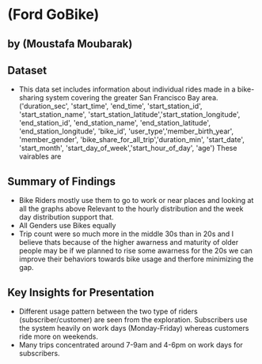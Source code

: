 # (Ford GoBike)
## by (Moustafa Moubarak)


## Dataset

- This data set includes information about individual rides made in a bike-sharing system covering the greater San Francisco Bay area.('duration_sec', 'start_time', 'end_time', 'start_station_id', 'start_station_name', 'start_station_latitude','start_station_longitude', 'end_station_id', 'end_station_name', 'end_station_latitude', 'end_station_longitude', 'bike_id', 'user_type','member_birth_year', 'member_gender', 'bike_share_for_all_trip','duration_min', 'start_date', 'start_month', 'start_day_of_week','start_hour_of_day', 'age') These vairables are 


## Summary of Findings

- Bike Riders mostly use them to go to work or near places and looking at all the graphs above Relevant to the hourly distribution and the week day distribution support that.
- All Genders use Bikes equally 
- Trip count were so much more in the middle 30s than in 20s and I believe thats because of the higher awarness and maturity of older people may be if we planned to rise some awarness for the 20s we can improve their behaviors towards bike usage and therfore minimizing the gap.

## Key Insights for Presentation

- Different usage pattern between the two type of riders (subscriber/customer) are seen from the exploration. Subscribers use the system heavily on work days (Monday-Friday) whereas customers ride more on weekends.
- Many trips concentrated around 7-9am and 4-6pm on work days for subscribers.